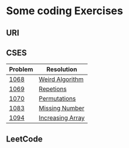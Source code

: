 # Some coding Exercises

## URI

## CSES

| Problem | Resolution |
| --- | --- |
| [1068](<https://cses.fi/problemset/task/1068>) | [Weird Algorithm](src/Livre/../../Livre/CSES/ProblemasIntrodutorios) |
| [1069](<https://cses.fi/problemset/task/1069>) | [Repetions](src/Livre/../../Livre/CSES/ProblemasIntrodutorios) |
| [1070](<https://cses.fi/problemset/task/1070>) | [Permutations](src/Livre/../../Livre/CSES/ProblemasIntrodutorios) |
| [1083](<https://cses.fi/problemset/task/1083>) | [Missing Number](src/Livre/../../Livre/CSES/ProblemasIntrodutorios) |
| [1094](<https://cses.fi/problemset/task/1094>) | [Increasing Array](src/Livre/../../Livre/CSES/ProblemasIntrodutorios) |

## LeetCode
